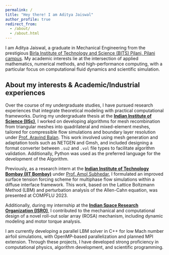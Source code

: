 ```yaml
---
permalink: /
title: "Hey there! I am Aditya Jaiswal"
author_profile: true
redirect_from: 
  - /about/
  - /about.html
---
```


I am Aditya Jaiswal, a graduate in Mechanical Engineering from the prestigious [Birla Institute of Technology and Science (BITS) Pilani, Pilani campus](https://www.bits-pilani.ac.in/pilani/mechanical-engineering/). My academic interests lie at the intersection of applied mathematics, numerical methods, and high-performance computing, with a particular focus on computational fluid dynamics and scientific simulation.

About my interests & Academic/Industrial experiences 
------

Over the course of my undergraduate studies, I have pursued research experiences that integrate theoretical modeling with practical computational frameworks. During my undergraduate thesis at the [**Indian Institute of Science (IISc)**](https://aero.iisc.ac.in/), I worked on developing algorithms for mesh recombination from triangular meshes into quadrilateral and mixed-element meshes, tailored for compressible flow simulations and boundary layer resolution under [Prof. Aravind Balan](https://aero.iisc.ac.in/people/aravind-balan/). This work involved using mesh generation and adaptation tools such as NETGEN and Gmsh, and included designing a format converter between `.su2` and `.vol` file types to facilitate algorithm validation. Additionally, Python was used as the preferred language for the development of the Algorithm.

Previously, as a research intern at the [**Indian Institute of Technology Bombay (IIT Bombay)**](https://www.che.iitb.ac.in/) under [Prof. Amol Subhedar](https://www.che.iitb.ac.in/faculty/amol-subhedar), I formulated an improved surface tension forcing scheme for multiphase flow simulations within a diffuse interface framework. This work, based on the Lattice Boltzmann Method (LBM) and perturbation analysis of the Allen-Cahn equation, was presented at COMPFLU 2023. 

Additionally, during my internship at the [**Indian Space Research Organization (ISRO)**](https://www.ursc.gov.in/), I contributed to the mechanical and computational design of a novel roll-out solar array (ROSA) mechanism, including dynamic modeling and motor torque analysis.

I am currently developing a parallel LBM solver in C++ for low Mach number airfoil simulations, with OpenMP-based parallelization and planned MPI extension. Through these projects, I have developed strong proficiency in computational physics, algorithm development, and scientific programming.

<!-- Getting started
======
1. Register a GitHub account if you don't have one and confirm your e-mail (required!)
1. Fork [this template](https://github.com/academicpages/academicpages.github.io) by clicking the "Use this template" button in the top right. 
1. Go to the repository's settings (rightmost item in the tabs that start with "Code", should be below "Unwatch"). Rename the repository "[your GitHub username].github.io", which will also be your website's URL.
1. Set site-wide configuration and create content & metadata (see below -- also see [this set of diffs](http://archive.is/3TPas) showing what files were changed to set up [an example site](https://getorg-testacct.github.io) for a user with the username "getorg-testacct")
1. Upload any files (like PDFs, .zip files, etc.) to the files/ directory. They will appear at https://[your GitHub username].github.io/files/example.pdf.  
1. Check status by going to the repository settings, in the "GitHub pages" section

Site-wide configuration
------
The main configuration file for the site is in the base directory in [_config.yml](https://github.com/academicpages/academicpages.github.io/blob/master/_config.yml), which defines the content in the sidebars and other site-wide features. You will need to replace the default variables with ones about yourself and your site's github repository. The configuration file for the top menu is in [_data/navigation.yml](https://github.com/academicpages/academicpages.github.io/blob/master/_data/navigation.yml). For example, if you don't have a portfolio or blog posts, you can remove those items from that navigation.yml file to remove them from the header. 

Create content & metadata
------
For site content, there is one markdown file for each type of content, which are stored in directories like _publications, _talks, _posts, _teaching, or _pages. For example, each talk is a markdown file in the [_talks directory](https://github.com/academicpages/academicpages.github.io/tree/master/_talks). At the top of each markdown file is structured data in YAML about the talk, which the theme will parse to do lots of cool stuff. The same structured data about a talk is used to generate the list of talks on the [Talks page](https://academicpages.github.io/talks), each [individual page](https://academicpages.github.io/talks/2012-03-01-talk-1) for specific talks, the talks section for the [CV page](https://academicpages.github.io/cv), and the [map of places you've given a talk](https://academicpages.github.io/talkmap.html) (if you run this [python file](https://github.com/academicpages/academicpages.github.io/blob/master/talkmap.py) or [Jupyter notebook](https://github.com/academicpages/academicpages.github.io/blob/master/talkmap.ipynb), which creates the HTML for the map based on the contents of the _talks directory).

**Markdown generator**

The repository includes [a set of Jupyter notebooks](https://github.com/academicpages/academicpages.github.io/tree/master/markdown_generator
) that converts a CSV containing structured data about talks or presentations into individual markdown files that will be properly formatted for the Academic Pages template. The sample CSVs in that directory are the ones I used to create my own personal website at stuartgeiger.com. My usual workflow is that I keep a spreadsheet of my publications and talks, then run the code in these notebooks to generate the markdown files, then commit and push them to the GitHub repository.

How to edit your site's GitHub repository
------
Many people use a git client to create files on their local computer and then push them to GitHub's servers. If you are not familiar with git, you can directly edit these configuration and markdown files directly in the github.com interface. Navigate to a file (like [this one](https://github.com/academicpages/academicpages.github.io/blob/master/_talks/2012-03-01-talk-1.md) and click the pencil icon in the top right of the content preview (to the right of the "Raw | Blame | History" buttons). You can delete a file by clicking the trashcan icon to the right of the pencil icon. You can also create new files or upload files by navigating to a directory and clicking the "Create new file" or "Upload files" buttons. 

Example: editing a markdown file for a talk
![Editing a markdown file for a talk](/images/editing-talk.png)

For more info
------
More info about configuring Academic Pages can be found in [the guide](https://academicpages.github.io/markdown/), the [growing wiki](https://github.com/academicpages/academicpages.github.io/wiki), and you can always [ask a question on GitHub](https://github.com/academicpages/academicpages.github.io/discussions). The [guides for the Minimal Mistakes theme](https://mmistakes.github.io/minimal-mistakes/docs/configuration/) (which this theme was forked from) might also be helpful. -->

